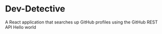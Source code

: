 # Dev-Detective
A React application that searches up GitHub profiles using the GitHub REST API 
Hello world